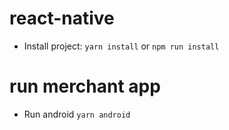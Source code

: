 # react-native

- Install project: `yarn install` or `npm run install`

# run merchant app

- Run android `yarn android`
